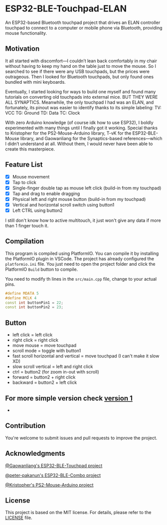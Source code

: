 # ESP32-BLE-Touchpad-ELAN

 An ESP32-based Bluetooth touchpad project that drives an ELAN controller touchpad to connect to a computer or mobile phone via Bluetooth, providing mouse functionality.

## Motivation

It all started with discomfort—I couldn’t lean back comfortably in my chair without having to keep my hand on the table just to move the mouse. So I searched to see if there were any USB touchpads, but the prices were outrageous. Then I looked for Bluetooth touchpads, but only found ones bundled with mini keyboards.

Eventually, I started looking for ways to build one myself and found many tutorials on converting old touchpads into external mice. BUT THEY WERE ALL SYNAPTICS. Meanwhile, the only touchpad I had was an ELAN, and fortunately, its pinout was easier to identify thanks to its simple labeling:
TV: VCC
TG: Ground
TD: Data
TC: Clock

With zero Arduino knowledge (of course idk how to use ESP32), I boldly experimented with many things until I finally got it working. Special thanks to Kristopher for the PS2-Mouse-Arduino library, T-vK for the ESP32-BLE-Mouse library, and Gaowanliang for the Synaptics-based references—which I didn’t understand at all. Without them, I would never have been able to create this masterpiece.


## Feature List

- [x] Mouse movement
- [x] Tap to click
- [x] Single-finger double tap as mouse left click (build-in from my touchpad)
- [x] Tap and drag to enable dragging
- [x] Physical left and right mouse button (build-in from my touchpad)
- [x] Vertical and horizontal scroll switch using button1
- [x] Left CTRL using button2

I still don't know how to active multitouch, it just won't give any data if more than 1 finger touch it.

## Compilation

This program is compiled using PlatformIO. You can compile it by installing the PlatformIO plugin in VSCode. The project has already configured the `platformio.ini` file. You just need to open the project folder and click the PlatformIO `Build` button to compile.

You need to modify th lines in the `src/main.cpp` file, change to your actual pins.

```cpp
#define MDATA 5
#define MCLK 4
const int buttonPin1 = 22;
const int buttonPin2 = 23;
```

## Button
- left click = left click
- right click = right click
- move mouse = move touchpad
- scroll mode = toggle with button1
- fast scroll horizontal and vertical = move touchpad (I can't make it slow XD)
- slow scroll vertical = left and right click
- ctrl = button2 (for zoom in-out with scroll)
- forward = button2 + right click
- backward = button2 + left click

## For more simple version check [version 1](https://github.com/eroge69/ESP32-BLE-Touchpad-ELAN/tree/1)

-

## Contribution

You're welcome to submit issues and pull requests to improve the project.

## Acknowledgments

[@Gaowanliang's ESP32-BLE-Touchpad project](https://github.com/gaowanliang/ESP32-BLE-Touchpad)

[@peter-pakanun's ESP32-BLE-Combo project](https://github.com/peter-pakanun/ESP32-BLE-Combo)

[@Kristopher's PS2-Mouse-Arduino project](https://github.com/kristopher/PS2-Mouse-Arduino)

## License

This project is based on the MIT license. For details, please refer to the [LICENSE](LICENSE) file.
